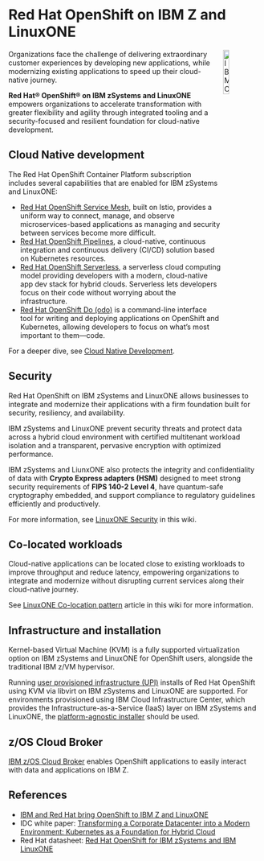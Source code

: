 # Red Hat OpenShift on IBM Z and LinuxONE

<img style="float: right; width: 15%; padding: 0px 0px 1% 1% "  alt="IBM Cloud" src="../media/redhat.jpg" />
Organizations face the challenge of delivering extraordinary customer experiences by developing new applications, while modernizing existing applications to speed up their cloud-native journey. 

**Red Hat® OpenShift® on IBM zSystems and LinuxONE** empowers organizations to accelerate transformation with greater flexibility and agility through integrated tooling and a security-focused and resilient foundation for cloud-native development.

## Cloud Native development

The Red Hat OpenShift Container Platform subscription includes several capabilities that are enabled for IBM zSystems and LinuxONE:

- [Red Hat OpenShift Service Mesh](https://www.redhat.com/en/topics/microservices/why-choose-openshift-service-mesh), built on Istio, provides a uniform way to connect, manage, and observe microservices-based applications as managing and security between services become more difficult. 
- [Red Hat OpenShift Pipelines](https://www.redhat.com/en/technologies/cloud-computing/openshift/ci-cd), a cloud-native, continuous integration and continuous delivery (CI/CD) solution based on Kubernetes resources.
- [Red Hat OpenShift Serverless](https://www.redhat.com/en/topics/microservices/why-choose-openshift-serverless), a serverless cloud computing model providing developers with a modern, cloud-native app dev stack for hybrid clouds. Serverless lets developers focus on their code without worrying about the infrastructure.
- [Red Hat OpenShift Do (odo)](https://developers.redhat.com/products/odo/overview?cm_mc_uid=52990874348515971042091&cm_mc_sid_50200000=46387671615500364956&_ga=2.189824299.1899383767.1615500365-834723249.1601921261) is a command-line interface tool for writing and deploying applications on OpenShift and Kubernetes, allowing developers to focus on what’s most important to them—code. 

For a deeper dive, see [Cloud Native Development](https://www.ibm.com/it-infrastructure/z/capabilities/cloud-native-development).

## Security

Red Hat OpenShift on IBM zSystems and LinuxONE allows businesses to integrate and modernize their applications with a firm foundation built for security, resiliency, and availability. 

IBM zSystems and LinuxONE prevent security threats and protect data across a hybrid cloud environment with certified multitenant workload isolation and a transparent, pervasive encryption with optimized performance. 

IBM zSystems and LiunxONE also protects the integrity and confidentiality of data with **Crypto Express adapters (HSM)** designed to meet strong security requirements of **FIPS 140-2 Level 4**, have quantum-safe cryptography embedded, and support compliance to regulatory guidelines efficiently and productively. 

For more information, see [LinuxONE Security](./linuxone.md#security) in this wiki.

## Co-located workloads

Cloud-native applications can be located close to existing workloads to improve throughput and reduce latency, empowering organizations to integrate and modernize without disrupting current services along their cloud-native journey.

See [LinuxONE Co-location pattern](./linuxone.md#co-location-pattern) article in this wiki for more information.

## Infrastructure and installation

Kernel-based Virtual Machine (KVM) is a fully supported virtualization option on IBM zSystems and LinuxONE for OpenShift users, alongside the traditional IBM z/VM hypervisor.

Running [user provisioned infrastructure (UPI)](https://docs.openshift.com/container-platform/4.12/installing/installing_ibm_z/installing-ibm-z.html#installing-ibm-z) installs of Red Hat OpenShift using KVM via libvirt on IBM zSystems and LinuxONE are supported. For environments provisioned using IBM Cloud Infrastructure Center, which provides the Infrastructure-as-a-Service (IaaS) layer on IBM zSystems and LinuxONE, the [platform-agnostic installer](https://access.redhat.com/articles/4207611) should be used.

## z/OS Cloud Broker

[IBM z/OS Cloud Broker](https://www.ibm.com/marketplace/zos-cloud-broker) enables OpenShift applications to easily interact with data and applications on IBM Z. 

## References

- [IBM and Red Hat bring OpenShift to IBM Z and LinuxONE](https://cloud.redhat.com/blog/ibm-and-red-hat-bring-openshift-to-ibm-z-and-linuxone)
- IDC white paper: [Transforming a Corporate Datacenter into a Modern Environment: Kubernetes as a Foundation for Hybrid Cloud](https://www.ibm.com/account/reg/signup?formid=urx-40088)
- Red Hat datasheet: [Red Hat OpenShift for IBM zSystems and IBM LinuxONE](https://www.redhat.com/en/resources/openshift-ibm-z-linuxone-datasheet)